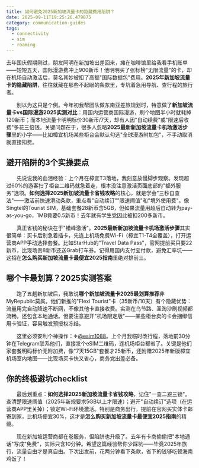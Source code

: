 ```yaml
---
title: 如何避免2025新加坡流量卡的隐藏费用陷阱？
date: 2025-09-11T19:25:26.479875
category: communication-guides
tags:
  - connectivity
  - sim
  - roaming
---
```


去年国庆假期刚过，朋友阿明在新加坡出差回来，瘫在咖啡馆里给我看手机账单——短短五天，国际漫游费冲上900新币！他明明买了张标榜"无限流量"的卡，却在机场自动激活后，莫名其妙被扣了高额"国际数据包"费用。**2025年新加坡流量卡的隐藏陷阱**，往往就藏在那些不起眼的条款里，专坑着急用导航、查行程的旅行者。

　　别以为这只是个例。今年初我帮团队做东南亚差旅规划时，特意做了**新加坡流量卡vs国际漫游2025实测对比**：用国内运营商国际漫游，刷个地图半小时就耗掉120新币；而本地流量卡明明标价30新币/7天，却有人因"自动续费"或"限速后收费"多花三倍钱。关键问题在于，很多人忽略**2025最新新加坡流量卡机场激活步骤**里的小字——比如樟宜机场某些柜台会默认勾选"全球漫游附加包"，不手动取消就直接扣费。

## 避开陷阱的3个实操要点
　　先说说我的血泪经验：上个月在樟宜T3落地，我刻意放慢脚步观察。发现超过60%的游客扫了柜台二维码就急着走，根本没注意激活页面底部的"额外服务"选项。**如何选择2025新加坡流量卡省钱攻略**的核心，就是学会"三秒自查法"——激活前快速滑动条款，重点看"自动续订""限速阈值"和"境外使用费"。像Singtel的Tourist SIM，基础套餐28新币含5GB，但如果流量用超后自动转为pay-as-you-go，1MB竟要0.5新币！去年就有学生党因此被扣200多新币。

　　真正省钱的秘诀在于"错峰激活"。**2025最新新加坡流量卡机场激活步骤**其实很简单：买卡后别急着插卡，先连上机场免费Wi-Fi（樟宜T1-T4全覆盖），打开运营商APP手动选择套餐。比如StarHub的"Travel Data Pass"，官网提前买只要22新币，比现场贵8新币还送Grab打车券。记得用国内支付宝付款，避免汇率坑——这招在**怎么购买新加坡流量卡最便宜2025指南**里绝对排前三。

## 哪个卡最划算？2025实测答案
　　跑了五趟新加坡后，我敢说**哪个新加坡流量卡2025最划算推荐**非MyRepublic莫属。他们新推的"Flexi Tourist"卡（35新币/10天）有个隐藏优势：流量用完自动降速不断网，不像其他卡直接收费。实测在乌节路、圣淘沙刷视频都流畅，还包含本地通话。但要注意避开"机场限定版"——某些柜台卖的卡会捆绑信用卡验证，容易触发预授权冻结。

　　这里必须安利个神操作：✈[@esim1088](https://t.me/s/esim1088)。上个月我临时改行程，落地前30分钟在Telegram联系他们，直接发个eSIM二维码，连机场柜台都省了。关键是他们家套餐明码标价无附加费，像"7天15GB"套餐才25新币，还附赠2025年新版樟宜机场室内地图——比现场买卡快又省心，商务党出差必备。

## 你的终极避坑checklist
　　最后划重点：**如何选择2025新加坡流量卡省钱攻略**，记住"一查二避三锁"。查清楚限速阈值（2025年新规要求5GB以上才限速）；避开"自动续订"选项（在运营商APP里关掉）；锁定Wi-Fi环境激活。特别是商务出行，提前在官网买实体卡邮寄到家，比机场便宜30%，这才是**怎么购买新加坡流量卡最便宜2025指南**的精髓。

　　现在新加坡运营商都在卷服务，但陷阱也升级了。去年有卡商偷偷把"本地通话"写成"免费"，实际只含10分钟。希望这篇经验帮你少踩坑——毕竟2025年旅行，流量自由才是真自由。下次出发前，花两分钟看下条款，省下的钱够吃顿海南鸡饭了！